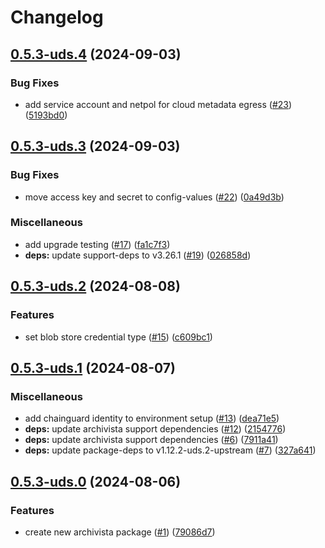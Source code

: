 # Changelog

## [0.5.3-uds.4](https://github.com/defenseunicorns/uds-package-archivista/compare/v0.5.3-uds.3...v0.5.3-uds.4) (2024-09-03)


### Bug Fixes

* add service account and netpol for cloud metadata egress ([#23](https://github.com/defenseunicorns/uds-package-archivista/issues/23)) ([5193bd0](https://github.com/defenseunicorns/uds-package-archivista/commit/5193bd001382ecd9ea1f04bb7883c8d00ff7701a))

## [0.5.3-uds.3](https://github.com/defenseunicorns/uds-package-archivista/compare/v0.5.3-uds.2...v0.5.3-uds.3) (2024-09-03)


### Bug Fixes

* move access key and secret to config-values ([#22](https://github.com/defenseunicorns/uds-package-archivista/issues/22)) ([0a49d3b](https://github.com/defenseunicorns/uds-package-archivista/commit/0a49d3bd5e1928385e5c6ab24d62937e7932ba65))


### Miscellaneous

* add upgrade testing ([#17](https://github.com/defenseunicorns/uds-package-archivista/issues/17)) ([fa1c7f3](https://github.com/defenseunicorns/uds-package-archivista/commit/fa1c7f3f6af38cf0d2871caa23d63e2e79c1dd27))
* **deps:** update support-deps to v3.26.1 ([#19](https://github.com/defenseunicorns/uds-package-archivista/issues/19)) ([026858d](https://github.com/defenseunicorns/uds-package-archivista/commit/026858d604dd695329c2ad6db006f9a9d7280810))

## [0.5.3-uds.2](https://github.com/defenseunicorns/uds-package-archivista/compare/v0.5.3-uds.1...v0.5.3-uds.2) (2024-08-08)


### Features

* set blob store credential type ([#15](https://github.com/defenseunicorns/uds-package-archivista/issues/15)) ([c609bc1](https://github.com/defenseunicorns/uds-package-archivista/commit/c609bc113017617bcb4267eab9cecee1b1f43529))

## [0.5.3-uds.1](https://github.com/defenseunicorns/uds-package-archivista/compare/v0.5.3-uds.0...v0.5.3-uds.1) (2024-08-07)


### Miscellaneous

* add chainguard identity to environment setup ([#13](https://github.com/defenseunicorns/uds-package-archivista/issues/13)) ([dea71e5](https://github.com/defenseunicorns/uds-package-archivista/commit/dea71e5d9d4018d06eab71cb704c83f1ea0fe62c))
* **deps:** update archivista support dependencies ([#12](https://github.com/defenseunicorns/uds-package-archivista/issues/12)) ([2154776](https://github.com/defenseunicorns/uds-package-archivista/commit/21547764da3a4e9d4c6c51b87aa4d9c549d740db))
* **deps:** update archivista support dependencies ([#6](https://github.com/defenseunicorns/uds-package-archivista/issues/6)) ([7911a41](https://github.com/defenseunicorns/uds-package-archivista/commit/7911a41d4bbed64e3f72040dcad159a302d12009))
* **deps:** update package-deps to v1.12.2-uds.2-upstream ([#7](https://github.com/defenseunicorns/uds-package-archivista/issues/7)) ([327a641](https://github.com/defenseunicorns/uds-package-archivista/commit/327a64106af48fa38c21c8d03bc91316b9a92b3e))

## [0.5.3-uds.0](https://github.com/defenseunicorns/uds-package-archivista/compare/v0.5.1-uds.0...v0.5.3-uds.0) (2024-08-06)


### Features

* create new archivista package ([#1](https://github.com/defenseunicorns/uds-package-archivista/issues/1)) ([79086d7](https://github.com/defenseunicorns/uds-package-archivista/commit/79086d74170410ee474cc7780511b9b13d3c8c51))
